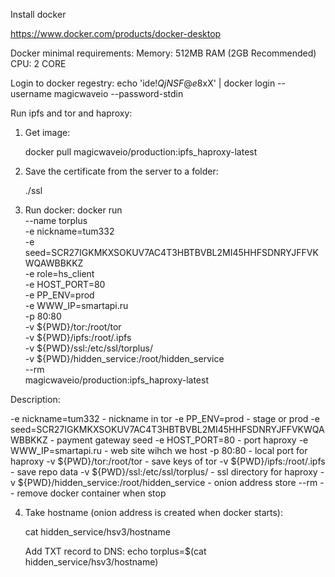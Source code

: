 Install docker

https://www.docker.com/products/docker-desktop

Docker minimal requirements:
Memory: 512MB RAM (2GB Recommended)
CPU: 2 CORE

Login to docker regestry:
    echo 'ide!$QjNSF@e$8xX' | docker login --username magicwaveio --password-stdin

Run ipfs and tor and haproxy:

1) Get image:

    docker pull magicwaveio/production:ipfs_haproxy-latest

2) Save the certificate from the server to a folder:

    ./ssl
    
3) Run docker:
    docker run \
    --name torplus \
    -e nickname=tum332 \
    -e seed=SCR27IGKMKXSOKUV7AC4T3HBTBVBL2MI45HHFSDNRYJFFVKWQAWBBKKZ \
    -e role=hs_client \
    -e HOST_PORT=80 \
    -e PP_ENV=prod \
    -e WWW_IP=smartapi.ru \
    -p 80:80 \
    -v ${PWD}/tor:/root/tor \
    -v ${PWD}/ipfs:/root/.ipfs \
    -v ${PWD}/ssl:/etc/ssl/torplus/ \
    -v ${PWD}/hidden_service:/root/hidden_service \
    --rm \
    magicwaveio/production:ipfs_haproxy-latest

Description:

-e nickname=tum332  - nickname in tor
-e PP_ENV=prod - stage or prod 
-e seed=SCR27IGKMKXSOKUV7AC4T3HBTBVBL2MI45HHFSDNRYJFFVKWQAWBBKKZ -  payment gateway seed
-e HOST_PORT=80  - port haproxy
-e WWW_IP=smartapi.ru -  web site wihch we host 
-p 80:80 - local port for haproxy
-v ${PWD}/tor:/root/tor  - save keys of tor 
-v ${PWD}/ipfs:/root/.ipfs - save repo data
-v ${PWD}/ssl:/etc/ssl/torplus/ - ssl directory for haproxy 
-v ${PWD}/hidden_service:/root/hidden_service - onion address store 
--rm  -- remove docker container when stop 


4) Take hostname (onion address is created when docker starts):

    cat hidden_service/hsv3/hostname

    Add TXT record to DNS:
        echo torplus=$(cat hidden_service/hsv3/hostname)


